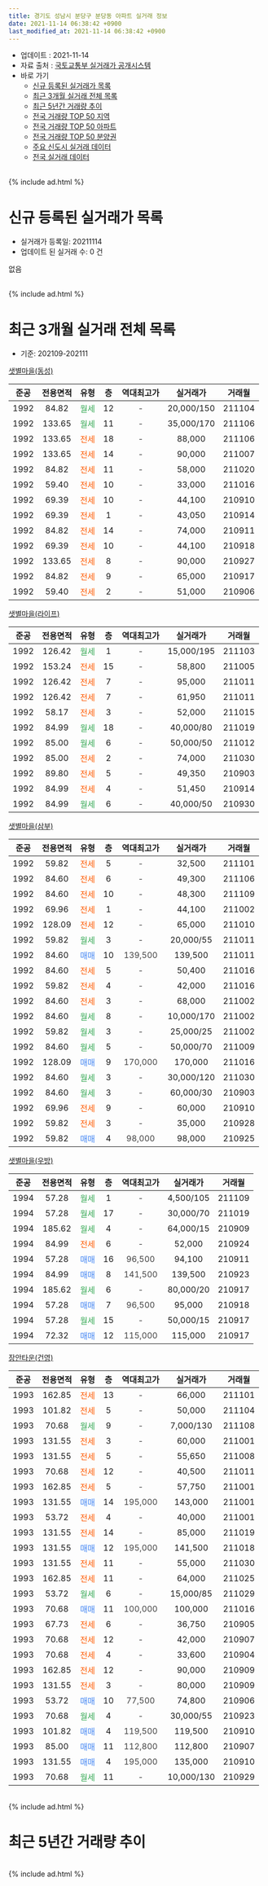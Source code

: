 ```yaml
---
title: 경기도 성남시 분당구 분당동 아파트 실거래 정보
date: 2021-11-14 06:38:42 +0900
last_modified_at: 2021-11-14 06:38:42 +0900
---
```


* 업데이트 : 2021-11-14
* 자료 출처 : [국토교통부 실거래가 공개시스템](http://rt.molit.go.kr)
* 바로 가기
    * [신규 등록된 실거래가 목록](#신규-등록된-실거래가-목록)
    * [최근 3개월 실거래 전체 목록](#최근-3개월-실거래-전체-목록)
    * [최근 5년간 거래량 추이](#최근-5년간-거래량-추이)
    * [전국 거래량 TOP 50 지역](https://inasie.github.io/apt-trade-info/최근-3개월-전국에서-가장-거래가-많이-발생한-지역)
    * [전국 거래량 TOP 50 아파트](https://inasie.github.io/apt-trade-info/최근-3개월-전국에서-가장-거래가-많이-발생한-아파트)
    * [전국 거래량 TOP 50 분양권](https://inasie.github.io/apt-trade-info/최근-3개월-전국에서-가장-거래가-많이-발생한-분양권)
    * [주요 신도시 실거래 데이터](https://inasie.github.io/apt-trade-info/주요-신도시)
    * [전국 실거래 데이터](https://inasie.github.io/apt-trade-info/전국)
<br>
{% include ad.html %}
<br>

# 신규 등록된 실거래가 목록
* 실거래가 등록일: 20211114
* 업데이트 된 실거래 수: 0 건

없음

<br>
{% include ad.html %}
<br>

# 최근 3개월 실거래 전체 목록
* 기준: 202109-202111


[샛별마을(동성)](https://search.naver.com/search.naver?query=%EA%B2%BD%EA%B8%B0%EB%8F%84+%EC%84%B1%EB%82%A8%EC%8B%9C+%EB%B6%84%EB%8B%B9%EA%B5%AC+%EB%B6%84%EB%8B%B9%EB%8F%99+%EC%83%9B%EB%B3%84%EB%A7%88%EC%9D%84%28%EB%8F%99%EC%84%B1%29)

|준공|전용면적|유형|층|역대최고가|실거래가|거래월|
|:---:|:---:|:---:|:---:|:---:|:---:|:---:|
|1992|84.82|<span style="color:#34a853">월세</span>|12|<span style="color:#444444">-</span>|20,000/150|211104|
|1992|133.65|<span style="color:#34a853">월세</span>|11|<span style="color:#444444">-</span>|35,000/170|211106|
|1992|133.65|<span style="color:#ff5a00">전세</span>|18|<span style="color:#444444">-</span>|88,000|211106|
|1992|133.65|<span style="color:#ff5a00">전세</span>|14|<span style="color:#444444">-</span>|90,000|211007|
|1992|84.82|<span style="color:#ff5a00">전세</span>|11|<span style="color:#444444">-</span>|58,000|211020|
|1992|59.40|<span style="color:#ff5a00">전세</span>|10|<span style="color:#444444">-</span>|33,000|211016|
|1992|69.39|<span style="color:#ff5a00">전세</span>|10|<span style="color:#444444">-</span>|44,100|210910|
|1992|69.39|<span style="color:#ff5a00">전세</span>|1|<span style="color:#444444">-</span>|43,050|210914|
|1992|84.82|<span style="color:#ff5a00">전세</span>|14|<span style="color:#444444">-</span>|74,000|210911|
|1992|69.39|<span style="color:#ff5a00">전세</span>|10|<span style="color:#444444">-</span>|44,100|210918|
|1992|133.65|<span style="color:#ff5a00">전세</span>|8|<span style="color:#444444">-</span>|90,000|210927|
|1992|84.82|<span style="color:#ff5a00">전세</span>|9|<span style="color:#444444">-</span>|65,000|210917|
|1992|59.40|<span style="color:#ff5a00">전세</span>|2|<span style="color:#444444">-</span>|51,000|210906|

[샛별마을(라이프)](https://search.naver.com/search.naver?query=%EA%B2%BD%EA%B8%B0%EB%8F%84+%EC%84%B1%EB%82%A8%EC%8B%9C+%EB%B6%84%EB%8B%B9%EA%B5%AC+%EB%B6%84%EB%8B%B9%EB%8F%99+%EC%83%9B%EB%B3%84%EB%A7%88%EC%9D%84%28%EB%9D%BC%EC%9D%B4%ED%94%84%29)

|준공|전용면적|유형|층|역대최고가|실거래가|거래월|
|:---:|:---:|:---:|:---:|:---:|:---:|:---:|
|1992|126.42|<span style="color:#34a853">월세</span>|1|<span style="color:#444444">-</span>|15,000/195|211103|
|1992|153.24|<span style="color:#ff5a00">전세</span>|15|<span style="color:#444444">-</span>|58,800|211005|
|1992|126.42|<span style="color:#ff5a00">전세</span>|7|<span style="color:#444444">-</span>|95,000|211011|
|1992|126.42|<span style="color:#ff5a00">전세</span>|7|<span style="color:#444444">-</span>|61,950|211011|
|1992|58.17|<span style="color:#ff5a00">전세</span>|3|<span style="color:#444444">-</span>|52,000|211015|
|1992|84.99|<span style="color:#34a853">월세</span>|18|<span style="color:#444444">-</span>|40,000/80|211019|
|1992|85.00|<span style="color:#34a853">월세</span>|6|<span style="color:#444444">-</span>|50,000/50|211012|
|1992|85.00|<span style="color:#ff5a00">전세</span>|2|<span style="color:#444444">-</span>|74,000|211030|
|1992|89.80|<span style="color:#ff5a00">전세</span>|5|<span style="color:#444444">-</span>|49,350|210903|
|1992|84.99|<span style="color:#ff5a00">전세</span>|4|<span style="color:#444444">-</span>|51,450|210914|
|1992|84.99|<span style="color:#34a853">월세</span>|6|<span style="color:#444444">-</span>|40,000/50|210930|

[샛별마을(삼부)](https://search.naver.com/search.naver?query=%EA%B2%BD%EA%B8%B0%EB%8F%84+%EC%84%B1%EB%82%A8%EC%8B%9C+%EB%B6%84%EB%8B%B9%EA%B5%AC+%EB%B6%84%EB%8B%B9%EB%8F%99+%EC%83%9B%EB%B3%84%EB%A7%88%EC%9D%84%28%EC%82%BC%EB%B6%80%29)

|준공|전용면적|유형|층|역대최고가|실거래가|거래월|
|:---:|:---:|:---:|:---:|:---:|:---:|:---:|
|1992|59.82|<span style="color:#ff5a00">전세</span>|5|<span style="color:#444444">-</span>|32,500|211101|
|1992|84.60|<span style="color:#ff5a00">전세</span>|6|<span style="color:#444444">-</span>|49,300|211106|
|1992|84.60|<span style="color:#ff5a00">전세</span>|10|<span style="color:#444444">-</span>|48,300|211109|
|1992|69.96|<span style="color:#ff5a00">전세</span>|1|<span style="color:#444444">-</span>|44,100|211002|
|1992|128.09|<span style="color:#ff5a00">전세</span>|12|<span style="color:#444444">-</span>|65,000|211010|
|1992|59.82|<span style="color:#34a853">월세</span>|3|<span style="color:#444444">-</span>|20,000/55|211011|
|1992|84.60|<span style="color:#4285f3">매매</span>|10|<span style="color:#444444">139,500</span>|139,500|211011|
|1992|84.60|<span style="color:#ff5a00">전세</span>|5|<span style="color:#444444">-</span>|50,400|211016|
|1992|59.82|<span style="color:#ff5a00">전세</span>|4|<span style="color:#444444">-</span>|42,000|211016|
|1992|84.60|<span style="color:#ff5a00">전세</span>|3|<span style="color:#444444">-</span>|68,000|211002|
|1992|84.60|<span style="color:#34a853">월세</span>|8|<span style="color:#444444">-</span>|10,000/170|211002|
|1992|59.82|<span style="color:#34a853">월세</span>|3|<span style="color:#444444">-</span>|25,000/25|211002|
|1992|84.60|<span style="color:#34a853">월세</span>|5|<span style="color:#444444">-</span>|50,000/70|211009|
|1992|128.09|<span style="color:#4285f3">매매</span>|9|<span style="color:#444444">170,000</span>|170,000|211016|
|1992|84.60|<span style="color:#34a853">월세</span>|3|<span style="color:#444444">-</span>|30,000/120|211030|
|1992|84.60|<span style="color:#34a853">월세</span>|3|<span style="color:#444444">-</span>|60,000/30|210903|
|1992|69.96|<span style="color:#ff5a00">전세</span>|9|<span style="color:#444444">-</span>|60,000|210910|
|1992|59.82|<span style="color:#ff5a00">전세</span>|3|<span style="color:#444444">-</span>|35,000|210928|
|1992|59.82|<span style="color:#4285f3">매매</span>|4|<span style="color:#444444">98,000</span>|98,000|210925|


<script async src="//pagead2.googlesyndication.com/pagead/js/adsbygoogle.js"></script>
<!-- 기본 -->
<ins class="adsbygoogle"
     style="display:block"
     data-ad-client="ca-pub-2446590836940007"
     data-ad-slot="1659523306"
     data-ad-format="auto"
     data-full-width-responsive="true"></ins>
<script>
(adsbygoogle = window.adsbygoogle || []).push({});
</script>


[샛별마을(우방)](https://search.naver.com/search.naver?query=%EA%B2%BD%EA%B8%B0%EB%8F%84+%EC%84%B1%EB%82%A8%EC%8B%9C+%EB%B6%84%EB%8B%B9%EA%B5%AC+%EB%B6%84%EB%8B%B9%EB%8F%99+%EC%83%9B%EB%B3%84%EB%A7%88%EC%9D%84%28%EC%9A%B0%EB%B0%A9%29)

|준공|전용면적|유형|층|역대최고가|실거래가|거래월|
|:---:|:---:|:---:|:---:|:---:|:---:|:---:|
|1994|57.28|<span style="color:#34a853">월세</span>|1|<span style="color:#444444">-</span>|4,500/105|211109|
|1994|57.28|<span style="color:#34a853">월세</span>|17|<span style="color:#444444">-</span>|30,000/70|211019|
|1994|185.62|<span style="color:#34a853">월세</span>|4|<span style="color:#444444">-</span>|64,000/15|210909|
|1994|84.99|<span style="color:#ff5a00">전세</span>|6|<span style="color:#444444">-</span>|52,000|210924|
|1994|57.28|<span style="color:#4285f3">매매</span>|16|<span style="color:#444444">96,500</span>|94,100|210911|
|1994|84.99|<span style="color:#4285f3">매매</span>|8|<span style="color:#444444">141,500</span>|139,500|210923|
|1994|185.62|<span style="color:#34a853">월세</span>|6|<span style="color:#444444">-</span>|80,000/20|210917|
|1994|57.28|<span style="color:#4285f3">매매</span>|7|<span style="color:#444444">96,500</span>|95,000|210918|
|1994|57.28|<span style="color:#34a853">월세</span>|15|<span style="color:#444444">-</span>|50,000/15|210917|
|1994|72.32|<span style="color:#4285f3">매매</span>|12|<span style="color:#444444">115,000</span>|115,000|210917|

[장안타운(건영)](https://search.naver.com/search.naver?query=%EA%B2%BD%EA%B8%B0%EB%8F%84+%EC%84%B1%EB%82%A8%EC%8B%9C+%EB%B6%84%EB%8B%B9%EA%B5%AC+%EB%B6%84%EB%8B%B9%EB%8F%99+%EC%9E%A5%EC%95%88%ED%83%80%EC%9A%B4%28%EA%B1%B4%EC%98%81%29)

|준공|전용면적|유형|층|역대최고가|실거래가|거래월|
|:---:|:---:|:---:|:---:|:---:|:---:|:---:|
|1993|162.85|<span style="color:#ff5a00">전세</span>|13|<span style="color:#444444">-</span>|66,000|211101|
|1993|101.82|<span style="color:#ff5a00">전세</span>|5|<span style="color:#444444">-</span>|50,000|211104|
|1993|70.68|<span style="color:#34a853">월세</span>|9|<span style="color:#444444">-</span>|7,000/130|211108|
|1993|131.55|<span style="color:#ff5a00">전세</span>|3|<span style="color:#444444">-</span>|60,000|211001|
|1993|131.55|<span style="color:#ff5a00">전세</span>|5|<span style="color:#444444">-</span>|55,650|211008|
|1993|70.68|<span style="color:#ff5a00">전세</span>|12|<span style="color:#444444">-</span>|40,500|211011|
|1993|162.85|<span style="color:#ff5a00">전세</span>|5|<span style="color:#444444">-</span>|57,750|211001|
|1993|131.55|<span style="color:#4285f3">매매</span>|14|<span style="color:#444444">195,000</span>|143,000|211001|
|1993|53.72|<span style="color:#ff5a00">전세</span>|4|<span style="color:#444444">-</span>|40,000|211001|
|1993|131.55|<span style="color:#ff5a00">전세</span>|14|<span style="color:#444444">-</span>|85,000|211019|
|1993|131.55|<span style="color:#4285f3">매매</span>|12|<span style="color:#444444">195,000</span>|141,500|211018|
|1993|131.55|<span style="color:#ff5a00">전세</span>|11|<span style="color:#444444">-</span>|55,000|211030|
|1993|162.85|<span style="color:#ff5a00">전세</span>|11|<span style="color:#444444">-</span>|64,000|211025|
|1993|53.72|<span style="color:#34a853">월세</span>|6|<span style="color:#444444">-</span>|15,000/85|211029|
|1993|70.68|<span style="color:#4285f3">매매</span>|11|<span style="color:#444444">100,000</span>|100,000|211016|
|1993|67.73|<span style="color:#ff5a00">전세</span>|6|<span style="color:#444444">-</span>|36,750|210905|
|1993|70.68|<span style="color:#ff5a00">전세</span>|12|<span style="color:#444444">-</span>|42,000|210907|
|1993|70.68|<span style="color:#ff5a00">전세</span>|4|<span style="color:#444444">-</span>|33,600|210904|
|1993|162.85|<span style="color:#ff5a00">전세</span>|12|<span style="color:#444444">-</span>|90,000|210909|
|1993|131.55|<span style="color:#ff5a00">전세</span>|3|<span style="color:#444444">-</span>|80,000|210909|
|1993|53.72|<span style="color:#4285f3">매매</span>|10|<span style="color:#444444">77,500</span>|74,800|210906|
|1993|70.68|<span style="color:#34a853">월세</span>|4|<span style="color:#444444">-</span>|30,000/55|210923|
|1993|101.82|<span style="color:#4285f3">매매</span>|4|<span style="color:#444444">119,500</span>|119,500|210910|
|1993|85.00|<span style="color:#4285f3">매매</span>|11|<span style="color:#444444">112,800</span>|112,800|210907|
|1993|131.55|<span style="color:#4285f3">매매</span>|4|<span style="color:#444444">195,000</span>|135,000|210910|
|1993|70.68|<span style="color:#34a853">월세</span>|11|<span style="color:#444444">-</span>|10,000/130|210929|


<br>
{% include ad.html %}
<br>

# 최근 5년간 거래량 추이


<div style="width:100%;">
    <canvas id="deal_progress" height="200"></canvas>
</div>

<script>
new Chart(document.getElementById("deal_progress"), {
    type: 'line',
    data: {
        labels: ['201611','201612','201701','201702','201703','201704','201705','201706','201707','201708','201709','201710','201711','201712','201801','201802','201803','201804','201805','201806','201807','201808','201809','201810','201811','201812','201901','201902','201903','201904','201905','201906','201907','201908','201909','201910','201911','201912','202001','202002','202003','202004','202005','202006','202007','202008','202009','202010','202011','202012','202101','202102','202103','202104','202105','202106','202107','202108','202109','202110','202111'],
        datasets: [{
            label: '매매',
            pointRadius: 1,
            data: [22, 20, 9, 18, 21, 30, 72, 50, 61, 17, 30, 20, 24, 29, 43, 16, 17, 9, 6, 10, 9, 77, 16, 5, 0, 0, 4, 2, 2, 5, 12, 11, 26, 21, 10, 44, 61, 45, 20, 36, 10, 8, 11, 81, 51, 26, 8, 22, 45, 22, 6, 10, 11, 8, 25, 18, 17, 15, 9, 5, 0],
            borderColor: "rgba(255, 201, 14, 1)",
            backgroundColor: "rgba(255, 201, 14, 0.5)",
            fill: false,
            lineTension: 0
        },{
            label: '전월세',
            pointRadius: 1,
            data: [45, 62, 47, 42, 36, 39, 26, 31, 24, 26, 25, 31, 27, 39, 36, 37, 51, 24, 32, 28, 27, 33, 30, 33, 44, 33, 34, 32, 25, 21, 20, 42, 29, 19, 20, 23, 25, 44, 37, 26, 13, 24, 21, 21, 38, 19, 20, 24, 32, 24, 24, 29, 20, 40, 43, 38, 36, 39, 24, 30, 11],
            borderColor: "rgba(0, 141, 185, 1)",
            backgroundColor: "rgba(0, 141, 185, 0.5)",
            fill: false,
            lineTension: 0
        }
        ]
    },
    options: {
        responsive: true,
        title: {
            display: false
        },
        tooltips: {
            mode: 'index',
            intersect: false
        },
        hover: {
            mode: 'nearest',
            intersect: true
        },
        scales: {
            xAxes: [{
                display: true,
                scaleLabel: {
                    display: true,
                    labelString: '년/월'
                }
            }],
            yAxes: [{
                display: true,
                ticks: {
                    suggestedMin: 0,
                },
                scaleLabel: {
                    display: true,
                    labelString: '실거래 수'
                }
            }]
        }
    }
});

</script>


<br>
{% include ad.html %}
<br>

